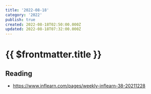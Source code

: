 ```yaml
---
title: '2022-08-18'
category: '2022'
publish: true
created: 2022-08-18T02:50:00.000Z
updated: 2022-08-18T07:32:00.000Z
---
```


# {{ $frontmatter.title }}

## Reading

- https://www.inflearn.com/pages/weekly-inflearn-38-20211228
